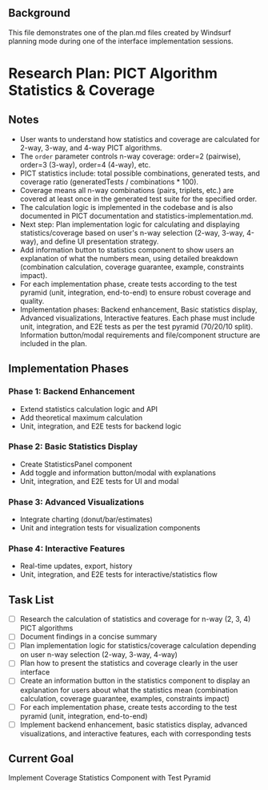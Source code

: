 ## Background
This file demonstrates one of the plan.md files created by Windsurf planning mode during one of the interface implementation sessions.



# Research Plan: PICT Algorithm Statistics & Coverage

## Notes
- User wants to understand how statistics and coverage are calculated for 2-way, 3-way, and 4-way PICT algorithms.
- The `order` parameter controls n-way coverage: order=2 (pairwise), order=3 (3-way), order=4 (4-way), etc.
- PICT statistics include: total possible combinations, generated tests, and coverage ratio (generatedTests / combinations * 100).
- Coverage means all n-way combinations (pairs, triplets, etc.) are covered at least once in the generated test suite for the specified order.
- The calculation logic is implemented in the codebase and is also documented in PICT documentation and statistics-implementation.md.
- Next step: Plan implementation logic for calculating and displaying statistics/coverage based on user's n-way selection (2-way, 3-way, 4-way), and define UI presentation strategy.
- Add information button to statistics component to show users an explanation of what the numbers mean, using detailed breakdown (combination calculation, coverage guarantee, example, constraints impact).
- For each implementation phase, create tests according to the test pyramid (unit, integration, end-to-end) to ensure robust coverage and quality.
- Implementation phases: Backend enhancement, Basic statistics display, Advanced visualizations, Interactive features. Each phase must include unit, integration, and E2E tests as per the test pyramid (70/20/10 split). Information button/modal requirements and file/component structure are included in the plan.

## Implementation Phases

### Phase 1: Backend Enhancement
- Extend statistics calculation logic and API
- Add theoretical maximum calculation
- Unit, integration, and E2E tests for backend logic

### Phase 2: Basic Statistics Display
- Create StatisticsPanel component
- Add toggle and information button/modal with explanations
- Unit, integration, and E2E tests for UI and modal

### Phase 3: Advanced Visualizations
- Integrate charting (donut/bar/estimates)
- Unit and integration tests for visualization components

### Phase 4: Interactive Features
- Real-time updates, export, history
- Unit, integration, and E2E tests for interactive/statistics flow

## Task List
- [ ] Research the calculation of statistics and coverage for n-way (2, 3, 4) PICT algorithms
- [ ] Document findings in a concise summary
- [ ] Plan implementation logic for statistics/coverage calculation depending on user n-way selection (2-way, 3-way, 4-way)
- [ ] Plan how to present the statistics and coverage clearly in the user interface
- [ ] Create an information button in the statistics component to display an explanation for users about what the statistics mean (combination calculation, coverage guarantee, examples, constraints impact)
- [ ] For each implementation phase, create tests according to the test pyramid (unit, integration, end-to-end)
- [ ] Implement backend enhancement, basic statistics display, advanced visualizations, and interactive features, each with corresponding tests

## Current Goal
Implement Coverage Statistics Component with Test Pyramid